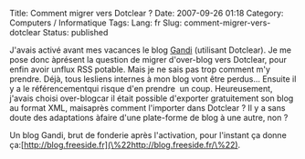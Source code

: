 Title: Comment migrer vers Dotclear ?
Date: 2007-09-26 01:18
Category: Computers / Informatique
Tags:
Lang: fr
Slug: comment-migrer-vers-dotclear
Status: published

J'avais activé avant mes vacances le blog [Gandi](\%22http://www.gandi.net/\%22) (utilisant Dotclear). Je me pose donc àprésent la question de migrer d'over-blog vers Dotclear, pour enfin avoir unflux RSS potable. Mais je ne sais pas trop comment m'y prendre. Déjà, tous lesliens internes à mon blog vont être perdus... Ensuite il y a le référencementqui risque d'en prendre  un coup. Heureusement, j'avais choisi over-blogcar il était possible d'exporter gratuitement son blog au format XML, maisaprès comment l'importer dans Dotclear ? Il y a sans doute des adaptations àfaire d'une plate-forme de blog à une autre, non ?  
  
Un blog Gandi, brut de fonderie après l'activation, pour l'instant ça donne ça:[http://blog.freeside.fr](\%22http://blog.freeside.fr/\%22).

